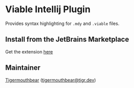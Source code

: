 # Viable Intellij Plugin

Provides syntax highlighting for `.mdy` and `.viable` files.

## Install from the JetBrains Marketplace

Get the extension [here](https://plugins.jetbrains.com/plugin/18693-viable)

## Maintainer

[Tigermouthbear](https://github.com/Tigermouthbear) (tigermouthbear@tigr.dev)
